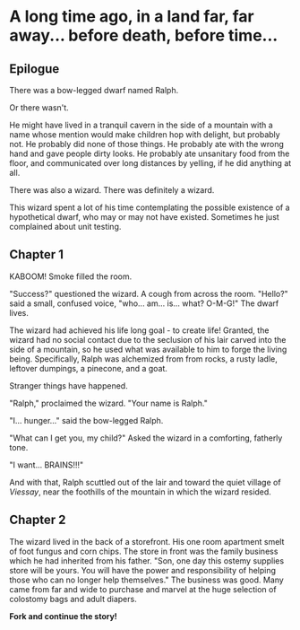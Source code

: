 A long time ago, in a land far, far away... before death, before time...
===

Epilogue
---

There was a bow-legged dwarf named Ralph.

Or there wasn't.

He might have lived in a tranquil cavern in the side of a mountain with a name whose mention would make children hop with delight, but probably not.  He probably did none of those things.  He probably ate with the wrong hand and gave people dirty looks.  He probably ate unsanitary food from the floor, and communicated over long distances by yelling, if he did anything at all.

There was also a wizard.
There was definitely a wizard.

This wizard spent a lot of his time contemplating the possible existence of a hypothetical dwarf, who may or may not have existed.  Sometimes he just complained about unit testing.

Chapter 1
---

KABOOM! Smoke filled the room. 

"Success?" questioned the wizard. 
A cough from across the room. "Hello?" said a small, confused voice, "who... am... is... what? O-M-G!"
The dwarf lives.

The wizard had achieved his life long goal -  to create life!  Granted, the wizard had no social contact due to the seclusion of his lair carved into the side of a mountain, so he used what was available to him to forge the living being.  Specifically, Ralph was alchemized from from rocks, a rusty ladle, leftover dumpings, a pinecone, and a goat.

Stranger things have happened.

"Ralph," proclaimed the wizard.  "Your name is Ralph."

"I... hunger..." said the bow-legged Ralph.

"What can I get you, my child?" Asked the wizard in a comforting, fatherly tone.

"I want... BRAINS!!!"

And with that, Ralph scuttled out of the lair and toward the quiet village of _Viessay_, near the foothills of the mountain in which the wizard resided.

Chapter 2
---

The wizard lived in the back of a storefront. His one room apartment smelt of foot fungus and corn chips. The store in front was the family business which he had inherited from his father. "Son, one day this ostemy supplies store will be yours. You will have the power and responsibility of helping those who can no longer help themselves." The business was good. Many came from far and wide to purchase and marvel at the huge selection of colostomy bags and adult diapers.

__Fork and continue the story!__

